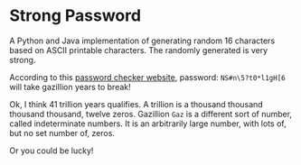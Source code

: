 # Strong Password

A Python and Java implementation of generating random 16 characters based on ASCII printable characters. The randomly generated is very strong.

According to this [password checker website](https://www.security.org/how-secure-is-my-password/), password:  `NS#n\5?t0*l1gH[6` will take gazillion years to break!

Ok, I think 41 trillion years qualifies. A trillion is a thousand thousand thousand thousand, twelve zeros. Gazillion `Gaz` is a different sort of number, called indeterminate numbers. It is an arbitrarily large number, with lots of, but no set number of, zeros.

Or you could be lucky!
